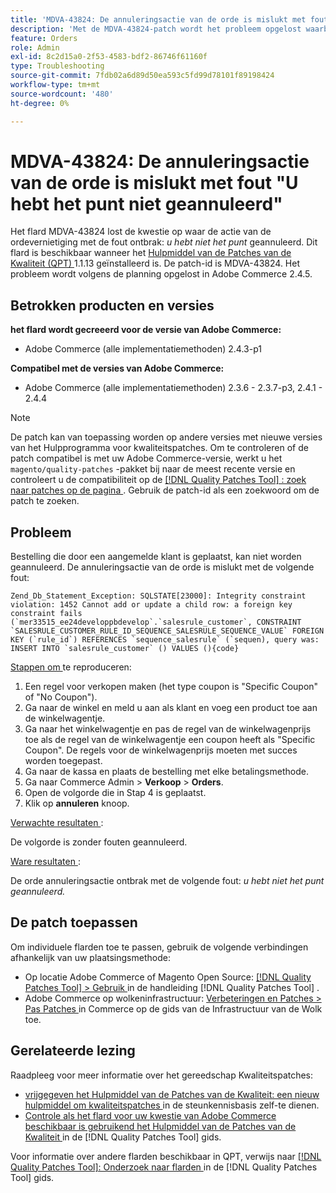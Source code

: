 ```yaml
---
title: 'MDVA-43824: De annuleringsactie van de orde is mislukt met fout "U hebt het punt niet geannuleerd"'
description: 'Met de MDVA-43824-patch wordt het probleem opgelost waarbij de annuleringsactie van de bestelling is mislukt door de fout: *U hebt het item niet geannuleerd*. Deze patch is beschikbaar wanneer [Quality Patches Tool (QPT)] (https://experienceleague.adobe.com/en/docs/commerce-operations/tools/quality-patches-tool/quality-patches-tool-to-self-serve-quality-patches) 1.1.13 is geïnstalleerd. De patch-id is MDVA-43824. Het probleem wordt volgens de planning opgelost in Adobe Commerce 2.4.5.'
feature: Orders
role: Admin
exl-id: 8c2d15a0-2f53-4583-bdf2-86746f61160f
type: Troubleshooting
source-git-commit: 7fdb02a6d89d50ea593c5fd99d78101f89198424
workflow-type: tm+mt
source-wordcount: '480'
ht-degree: 0%

---
```


# MDVA-43824: De annuleringsactie van de orde is mislukt met fout &quot;U hebt het punt niet geannuleerd&quot;

Het flard MDVA-43824 lost de kwestie op waar de actie van de ordevernietiging met de fout ontbrak: *u hebt niet het punt* geannuleerd. Dit flard is beschikbaar wanneer het [ Hulpmiddel van de Patches van de Kwaliteit (QPT) ](https://experienceleague.adobe.com/en/docs/commerce-operations/tools/quality-patches-tool/quality-patches-tool-to-self-serve-quality-patches) 1.1.13 geïnstalleerd is. De patch-id is MDVA-43824. Het probleem wordt volgens de planning opgelost in Adobe Commerce 2.4.5.

## Betrokken producten en versies

**het flard wordt gecreeerd voor de versie van Adobe Commerce:**

* Adobe Commerce (alle implementatiemethoden) 2.4.3-p1

**Compatibel met de versies van Adobe Commerce:**

* Adobe Commerce (alle implementatiemethoden) 2.3.6 - 2.3.7-p3, 2.4.1 - 2.4.4

>[!NOTE]
>
>De patch kan van toepassing worden op andere versies met nieuwe versies van het Hulpprogramma voor kwaliteitspatches. Om te controleren of de patch compatibel is met uw Adobe Commerce-versie, werkt u het `magento/quality-patches` -pakket bij naar de meest recente versie en controleert u de compatibiliteit op de [[!DNL Quality Patches Tool] : zoek naar patches op de pagina ](https://experienceleague.adobe.com/en/docs/commerce-operations/tools/quality-patches-tool/quality-patches-tool-to-self-serve-quality-patches) . Gebruik de patch-id als een zoekwoord om de patch te zoeken.

## Probleem

Bestelling die door een aangemelde klant is geplaatst, kan niet worden geannuleerd. De annuleringsactie van de orde is mislukt met de volgende fout:

```
Zend_Db_Statement_Exception: SQLSTATE[23000]: Integrity constraint violation: 1452 Cannot add or update a child row: a foreign key constraint fails (`mer33515_ee24developpbdevelop`.`salesrule_customer`, CONSTRAINT `SALESRULE_CUSTOMER_RULE_ID_SEQUENCE_SALESRULE_SEQUENCE_VALUE` FOREIGN KEY (`rule_id`) REFERENCES `sequence_salesrule` (`sequen), query was: INSERT INTO `salesrule_customer` () VALUES (){code}
```

<u> Stappen om </u> te reproduceren:

1. Een regel voor verkopen maken (het type coupon is &quot;Specific Coupon&quot; of &quot;No Coupon&quot;).
1. Ga naar de winkel en meld u aan als klant en voeg een product toe aan de winkelwagentje.
1. Ga naar het winkelwagentje en pas de regel van de winkelwagenprijs toe als de regel van de winkelwagentje een coupon heeft als &quot;Specific Coupon&quot;. De regels voor de winkelwagenprijs moeten met succes worden toegepast.
1. Ga naar de kassa en plaats de bestelling met elke betalingsmethode.
1. Ga naar Commerce Admin > **Verkoop** > **Orders**.
1. Open de volgorde die in Stap 4 is geplaatst.
1. Klik op **annuleren** knoop.

<u> Verwachte resultaten </u>:

De volgorde is zonder fouten geannuleerd.

<u> Ware resultaten </u>:

De orde annuleringsactie ontbrak met de volgende fout: *u hebt niet het punt geannuleerd.*

## De patch toepassen

Om individuele flarden toe te passen, gebruik de volgende verbindingen afhankelijk van uw plaatsingsmethode:

* Op locatie Adobe Commerce of Magento Open Source: [[!DNL Quality Patches Tool] > Gebruik ](/help/tools/quality-patches-tool/usage.md) in de handleiding [!DNL Quality Patches Tool] .
* Adobe Commerce op wolkeninfrastructuur: [ Verbeteringen en Patches > Pas Patches ](https://experienceleague.adobe.com/docs/commerce-cloud-service/user-guide/develop/upgrade/apply-patches.html) in Commerce op de gids van de Infrastructuur van de Wolk toe.

## Gerelateerde lezing

Raadpleeg voor meer informatie over het gereedschap Kwaliteitspatches:

* [ vrijgegeven het Hulpmiddel van de Patches van de Kwaliteit: een nieuw hulpmiddel om kwaliteitspatches ](https://experienceleague.adobe.com/en/docs/commerce-operations/tools/quality-patches-tool/quality-patches-tool-to-self-serve-quality-patches) in de steunkennisbasis zelf-te dienen.
* [ Controle als het flard voor uw kwestie van Adobe Commerce beschikbaar is gebruikend het Hulpmiddel van de Patches van de Kwaliteit ](/help/tools/quality-patches-tool/patches-available-in-qpt/check-patch-for-magento-issue-with-magento-quality-patches.md) in de [!DNL Quality Patches Tool] gids.

Voor informatie over andere flarden beschikbaar in QPT, verwijs naar [[!DNL Quality Patches Tool]: Onderzoek naar flarden ](https://experienceleague.adobe.com/tools/commerce-quality-patches/index.html) in de [!DNL Quality Patches Tool] gids.
